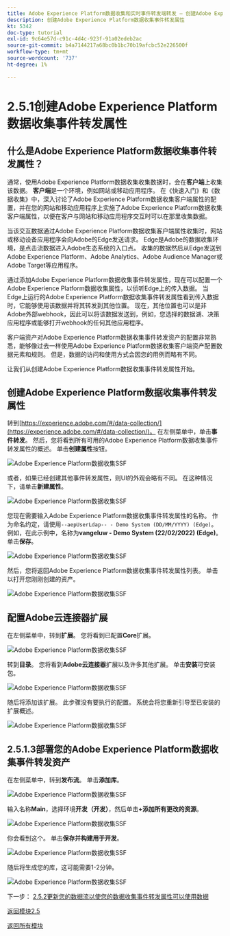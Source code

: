 ```yaml
---
title: Adobe Experience Platform数据收集和实时事件转发端转发 — 创建Adobe Experience Platform数据收集事件转发属性
description: 创建Adobe Experience Platform数据收集事件转发属性
kt: 5342
doc-type: tutorial
exl-id: 9c64e57d-c91c-4d4c-923f-91a02edeb2ac
source-git-commit: b4a7144217a68bc0b1bc70b19afcbc52e226500f
workflow-type: tm+mt
source-wordcount: '737'
ht-degree: 1%

---
```


# 2.5.1创建Adobe Experience Platform数据收集事件转发属性

## 什么是Adobe Experience Platform数据收集事件转发属性？

通常，使用Adobe Experience Platform数据收集收集数据时，会在&#x200B;**客户端**&#x200B;上收集该数据。 **客户端**&#x200B;是一个环境，例如网站或移动应用程序。 在《快速入门》和《数据收集》中，深入讨论了Adobe Experience Platform数据收集客户端属性的配置，并在您的网站和移动应用程序上实施了Adobe Experience Platform数据收集客户端属性，以便在客户与网站和移动应用程序交互时可以在那里收集数据。

当该交互数据通过Adobe Experience Platform数据收集客户端属性收集时，网站或移动设备应用程序会向Adobe的Edge发送请求。 Edge是Adobe的数据收集环境，是点击流数据进入Adobe生态系统的入口点。 收集的数据然后从Edge发送到Adobe Experience Platform、Adobe Analytics、Adobe Audience Manager或Adobe Target等应用程序。

通过添加Adobe Experience Platform数据收集事件转发属性，现在可以配置一个Adobe Experience Platform数据收集属性，以侦听Edge上的传入数据。 当Edge上运行的Adobe Experience Platform数据收集事件转发属性看到传入数据时，它能够使用该数据并将其转发到其他位置。 现在，其他位置也可以是非Adobe外部webhook，因此可以将该数据发送到，例如，您选择的数据湖、决策应用程序或能够打开webhook的任何其他应用程序。

客户端资产对Adobe Experience Platform数据收集事件转发资产的配置非常熟悉，能够像过去一样使用Adobe Experience Platform数据收集客户端资产配置数据元素和规则。 但是，数据的访问和使用方式会因您的用例而略有不同。

让我们从创建Adobe Experience Platform数据收集事件转发属性开始。

## 创建Adobe Experience Platform数据收集事件转发属性

转到[https://experience.adobe.com/#/data-collection/](https://experience.adobe.com/#/data-collection/)。 在左侧菜单中，单击&#x200B;**事件转发**。 然后，您将看到所有可用的Adobe Experience Platform数据收集事件转发属性的概述。 单击&#x200B;**创建属性**&#x200B;按钮。

![Adobe Experience Platform数据收集SSF](./images/launchhome.png)

或者，如果已经创建其他事件转发属性，则UI的外观会略有不同。 在这种情况下，请单击&#x200B;**新建属性**。

![Adobe Experience Platform数据收集SSF](./images/launchhomea.png)

您现在需要输入Adobe Experience Platform数据收集事件转发属性的名称。 作为命名约定，请使用`--aepUserLdap-- - Demo System (DD/MM/YYYY) (Edge)`。 例如，在此示例中，名称为&#x200B;**vangeluw - Demo System (22/02/2022) (Edge)**。 单击&#x200B;**保存**。

![Adobe Experience Platform数据收集SSF](./images/ssf1.png)

然后，您将返回Adobe Experience Platform数据收集事件转发属性列表。 单击以打开您刚刚创建的资产。

![Adobe Experience Platform数据收集SSF](./images/ssf2.png)

## 配置Adobe云连接器扩展

在左侧菜单中，转到&#x200B;**扩展**。 您将看到已配置&#x200B;**Core**&#x200B;扩展。

![Adobe Experience Platform数据收集SSF](./images/ssf3.png)

转到&#x200B;**目录**。 您将看到&#x200B;**Adobe云连接器**&#x200B;扩展以及许多其他扩展。 单击&#x200B;**安装**&#x200B;可安装包。

![Adobe Experience Platform数据收集SSF](./images/ssf4.png)

随后将添加该扩展。 此步骤没有要执行的配置。 系统会将您重新引导至已安装的扩展概述。

![Adobe Experience Platform数据收集SSF](./images/ssf5.png)

## 2.5.1.3部署您的Adobe Experience Platform数据收集事件转发资产

在左侧菜单中，转到&#x200B;**发布流**。 单击&#x200B;**添加库**。

![Adobe Experience Platform数据收集SSF](./images/ssf6.png)

输入名称&#x200B;**Main**，选择环境&#x200B;**开发（开发）**，然后单击&#x200B;**+添加所有更改的资源**。

![Adobe Experience Platform数据收集SSF](./images/ssf7.png)

你会看到这个。 单击&#x200B;**保存并构建用于开发**。

![Adobe Experience Platform数据收集SSF](./images/ssf8.png)

随后将生成您的库，这可能需要1-2分钟。

![Adobe Experience Platform数据收集SSF](./images/ssf10.png)

下一步： [2.5.2更新您的数据流以使您的数据收集事件转发属性可以使用数据](./ex2.md)

[返回模块2.5](./aep-data-collection-ssf.md)

[返回所有模块](./../../../overview.md)
